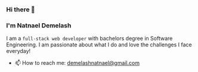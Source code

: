 ### Hi there 👋
### I'm Natnael Demelash
I am a `full-stack web developer` with bachelors degree in Software Engineering. I am passionate about what I do and love the challenges I face everyday!
<!-- - 🌱 I’m currently learning at an online program called Microverse with the aim to upscale my technical and soft skills. -->
<!-- - 👯 I’m currently available for hire!! -->
- 📫 How to reach me: demelashnatnael@gmail.com
<!--
**NatiDeme/NatiDeme** is a ✨ _special_ ✨ repository because its `README.md` (this file) appears on your GitHub profile.

Here are some ideas to get you started:

- 🔭 I’m currently working on ...
- 🌱 I’m currently learning ...
- 👯 I’m looking to collaborate on ...
- 🤔 I’m looking for help with ...
- 💬 Ask me about ...
- 📫 How to reach me: ...
- 😄 Pronouns: ...
- ⚡ Fun fact: ...
-->
